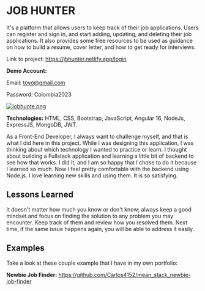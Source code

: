 # JOB HUNTER 

It's a platform that allows users to keep track of their job applications. Users can register and sign in, and start adding, updating, and deleting their job applications. It also provides some free resources to be used as guidance on how to build a resume, cover letter, and how to get ready for interviews.

Link to project: https://jbhunter.netlify.app/login

**Demo Account:**

Email: toyo@gmail.com

Password: Colombia2023

[![jobhunte.png](https://i.postimg.cc/jdNk8yN8/jobhunte.png)](https://postimg.cc/5643yYsv)


**Technologies:** HTML, CSS, Bootstrap, JavaScript, Angular 16, NodeJs, ExpressJS, MongoDB, JWT.

As a Front-End Developer, I always want to challenge myself, and that is what I did here in this project. While I was designing this application, I was thinking about which technology I wanted to practice or learn. I thought about building a Fullstack application and learning a little bit of backend to see how that works. I did it, and I am so happy that I chose to do it because I learned so much. Now I feel pretty comfortable with the backend using Node.js. I love learning new skills and using them. It is so satisfying.

## Lessons Learned

It doesn't matter how much you know or don't know; always keep a good mindset and focus on finding the solution to any problem you may encounter. Keep track of them and review how you resolved them. Next time, if the same issue happens again, you will be able to address it easily.

## Examples
Take a look at these couple example that I have in my own portfolio:
 
**Newbie Job Finder:** https://github.com/Carlos4152/mean_stack_newbie-job-finder

